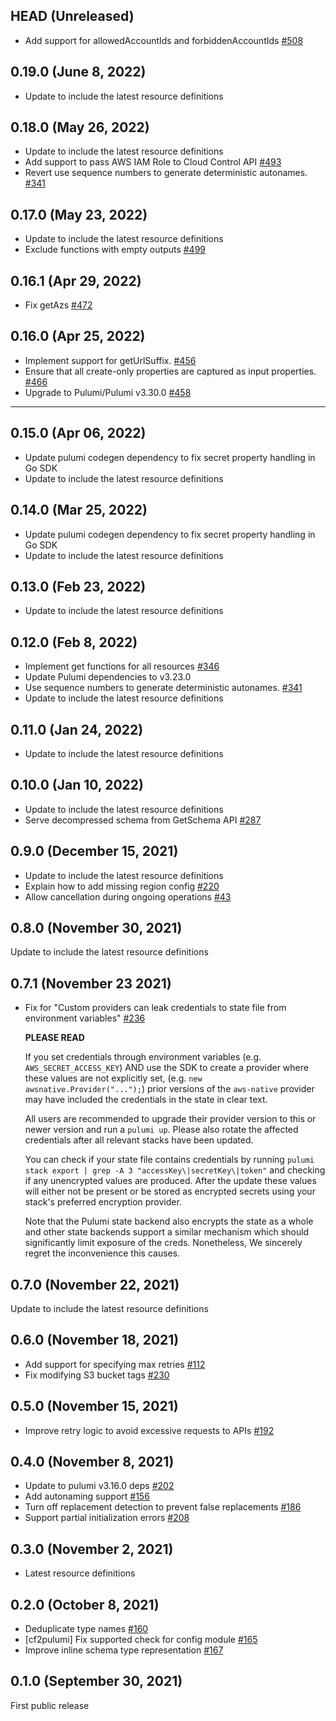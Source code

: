 ## HEAD (Unreleased)
- Add support for allowedAccountIds and forbiddenAccountIds [#508](https://github.com/pulumi/pulumi-aws-native/pull/508)

## 0.19.0 (June 8, 2022)
- Update to include the latest resource definitions

## 0.18.0 (May 26, 2022)
- Update to include the latest resource definitions
- Add support to pass AWS IAM Role to Cloud Control API [#493](https://github.com/pulumi/pulumi-aws-native/pull/493)
- Revert use sequence numbers to generate deterministic autonames.
  [#341](https://github.com/pulumi/pulumi-aws-native/pull/341)

## 0.17.0 (May 23, 2022)
- Update to include the latest resource definitions
- Exclude functions with empty outputs [#499](https://github.com/pulumi/pulumi-aws-native/pull/499)

## 0.16.1 (Apr 29, 2022)
- Fix getAzs [#472](https://github.com/pulumi/pulumi-aws-native/pull/472)

## 0.16.0 (Apr 25, 2022)
- Implement support for getUrlSuffix.
  [#456](https://github.com/pulumi/pulumi-aws-native/pull/456)
- Ensure that all create-only properties are captured as input properties.
  [#466](https://github.com/pulumi/pulumi-aws-native/pull/466)
- Upgrade to Pulumi/Pulumi v3.30.0
  [#458](https://github.com/pulumi/pulumi-aws-native/pull/458)

---

## 0.15.0 (Apr 06, 2022)

- Update pulumi codegen dependency to fix secret property handling in Go SDK
- Update to include the latest resource definitions

## 0.14.0 (Mar 25, 2022)

- Update pulumi codegen dependency to fix secret property handling in Go SDK
- Update to include the latest resource definitions

## 0.13.0 (Feb 23, 2022)

- Update to include the latest resource definitions

## 0.12.0 (Feb 8, 2022)

- Implement get functions for all resources
  [#346](https://github.com/pulumi/pulumi-aws-native/pull/346)
- Update Pulumi dependencies to v3.23.0
- Use sequence numbers to generate deterministic autonames.
  [#341](https://github.com/pulumi/pulumi-aws-native/pull/341)
- Update to include the latest resource definitions


## 0.11.0 (Jan 24, 2022)

- Update to include the latest resource definitions

## 0.10.0 (Jan 10, 2022)

- Update to include the latest resource definitions
- Serve decompressed schema from GetSchema API
  [#287](https://github.com/pulumi/pulumi-aws-native/pull/287)

## 0.9.0 (December 15, 2021)

- Update to include the latest resource definitions
- Explain how to add missing region config
  [#220](https://github.com/pulumi/pulumi-aws-native/issues/220)
- Allow cancellation during ongoing operations
  [#43](https://github.com/pulumi/pulumi-aws-native/issues/43)

## 0.8.0 (November 30, 2021)

Update to include the latest resource definitions

## 0.7.1 (November 23 2021)

- Fix for "Custom providers can leak credentials to state file from environment variables"
  [#236](https://github.com/pulumi/pulumi-aws-native/issues/236)

  **PLEASE READ**

  If you set credentials through environment variables (e.g. `AWS_SECRET_ACCESS_KEY`) AND
  use the SDK to create a provider where these values are not explicitly set, (e.g. `new awsnative.Provider("...");`)
  prior versions of the `aws-native` provider may have included the credentials in the state in clear text.

  All users are recommended to upgrade their provider version to this or newer version and run a `pulumi up`.
  Please also rotate the affected credentials after all relevant stacks have been updated.

  You can check if your state file contains credentials by running `pulumi stack export | grep -A 3 "accessKey\|secretKey\|token"`
  and checking if any unencrypted values are produced. After the update these values will either not be present
  or be stored as encrypted secrets using your stack's preferred encryption provider.

  Note that the Pulumi state backend also encrypts the state as a whole and other state backends
  support a similar mechanism which should significantly limit exposure of the creds.
  Nonetheless, We sincerely regret the inconvenience this causes.

## 0.7.0 (November 22, 2021)

Update to include the latest resource definitions

## 0.6.0 (November 18, 2021)

- Add support for specifying max retries
  [#112](https://github.com/pulumi/pulumi-aws-native/issues/112)
- Fix modifying S3 bucket tags
  [#230](https://github.com/pulumi/pulumi-aws-native/issues/230)

## 0.5.0 (November 15, 2021)

- Improve retry logic to avoid excessive requests to APIs
  [#192](https://github.com/pulumi/pulumi-aws-native/issues/192)

## 0.4.0 (November 8, 2021)

- Update to pulumi v3.16.0 deps
  [#202](https://github.com/pulumi/pulumi-aws-native/pull/202)
- Add autonaming support
  [#156](https://github.com/pulumi/pulumi-aws-native/issues/156)
- Turn off replacement detection to prevent false replacements
  [#186](https://github.com/pulumi/pulumi-aws-native/issues/186)
- Support partial initialization errors
  [#208](https://github.com/pulumi/pulumi-aws-native/pull/208)

## 0.3.0 (November 2, 2021)

- Latest resource definitions

## 0.2.0 (October 8, 2021)

- Deduplicate type names [#160](https://github.com/pulumi/pulumi-aws-native/issues/160)
- [cf2pulumi] Fix supported check for config module [#165](https://github.com/pulumi/pulumi-aws-native/issues/165)
- Improve inline schema type representation [#167](https://github.com/pulumi/pulumi-aws-native/pull/167)

## 0.1.0 (September 30, 2021)

First public release
